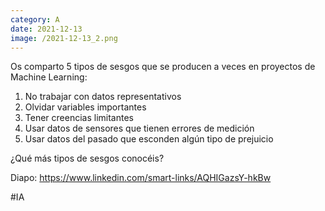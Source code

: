 ```yaml
--- 
category: A 
date: 2021-12-13 
image: /2021-12-13_2.png 
--- 
```


Os comparto 5 tipos de sesgos que se producen a veces en proyectos de Machine Learning:

1) No trabajar con datos representativos
2) Olvidar variables importantes
3) Tener creencias limitantes
4) Usar datos de sensores que tienen errores de medición
5) Usar datos del pasado que esconden algún tipo de prejuicio

¿Qué más tipos de sesgos conocéis?

Diapo: https://www.linkedin.com/smart-links/AQHIGazsY-hkBw

#IA